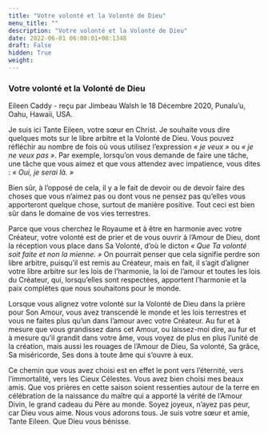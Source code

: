 ```yaml
---
title: "Votre volonté et la Volonté de Dieu"
menu_title: ""
description: "Votre volonté et la Volonté de Dieu"
date: 2022-06-01 06:00:01+00:1348
draft: False
hidden: True
weight:
---
```

### Votre volonté et la Volonté de Dieu

Eileen Caddy - reçu par Jimbeau Walsh le 18 Décembre 2020, Punalu’u, Oahu, Hawaii, USA.

Je suis ici Tante Eileen, votre sœur en Christ. Je souhaite vous dire quelques mots sur le libre arbitre et la Volonté de Dieu. Vous pouvez réfléchir au nombre de fois où vous utilisez l’expression *« je veux »* ou *« je ne veux pas »*. Par exemple, lorsqu’on vous demande de faire une tâche, une tâche que vous aimez et que vous attendez avec impatience, vous dites : *« Oui, je serai là. »*

Bien sûr, à l’opposé de cela, il y a le fait de devoir ou de devoir faire des choses que vous n’aimez pas ou dont vous ne pensez pas qu’elles vous apporteront quelque chose, surtout de manière positive. Tout ceci est bien sûr dans le domaine de vos vies terrestres.

Parce que vous cherchez le Royaume et à être en harmonie avec votre Créateur, votre volonté est de prier et de vous ouvrir à l’Amour de Dieu, dont la réception vous place dans Sa Volonté, d’où le dicton *« Que Ta volonté soit faite et non la mienne. »* On pourrait penser que cela signifie perdre son libre arbitre, puisqu’il est remis au Créateur, mais en fait, il s’agit d’aligner votre libre arbitre sur les lois de l’harmonie, la loi de l’amour et toutes les lois du Créateur, qui, lorsqu’elles sont respectées, apportent l’harmonie et la paix complètes que nous souhaitons pour le monde.

Lorsque vous alignez votre volonté sur la Volonté de Dieu dans la prière pour Son Amour, vous avez transcendé le monde et les lois terrestres et vous ne faites plus qu’un dans l’amour avec votre Créateur. Au fur et à mesure que vous grandissez dans cet Amour, ou laissez-moi dire, au fur et à mesure qu’il grandit dans votre âme, vous voyez de plus en plus l’unité de la création, mais aussi les rouages de l’Amour de Dieu, Sa volonté, Sa grâce, Sa miséricorde, Ses dons à toute âme qui s’ouvre à eux.

Ce chemin que vous avez choisi est en effet le pont vers l’éternité, vers l’immortalité, vers les Cieux Célestes. Vous avez bien choisi mes beaux amis. Que vos prières en cette saison soient ressenties autour de la terre en célébration de la naissance du maître qui a apporté la vérité de l’Amour Divin, le grand cadeau du Père au monde. Soyez joyeux, n’ayez pas peur, car Dieu vous aime. Nous vous adorons tous. Je suis votre sœur et amie, Tante Eileen. Que Dieu vous bénisse.
